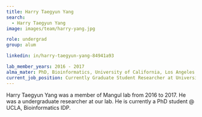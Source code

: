 ```yaml
---
title: Harry Taegyun Yang
search:
  - Harry Taegyun Yang
image: images/team/harry-yang.jpg

role: undergrad
group: alum

linkedin: in/harry-taegyun-yang-84941a93

lab_member_years: 2016 - 2017
alma_mater: PhD, Bioinformatics, University of California, Los Angeles
current_job_position: Currently Graduate Student Researcher at University of California, Los Angeles
---
```


Harry Taegyun Yang was a member of Mangul lab from 2016 to 2017. He was a undergraduate researcher at our lab. He is currently a PhD student @ UCLA, Bioinformatics IDP.
